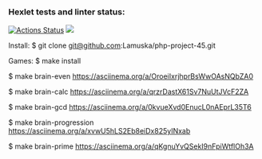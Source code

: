 ### Hexlet tests and linter status:
[![Actions Status](https://github.com/Lamuska/php-project-45/actions/workflows/hexlet-check.yml/badge.svg)](https://github.com/Lamuska/php-project-45/actions)
<a href="https://codeclimate.com/github/Lamuska/php-project-45/maintainability"><img src="https://api.codeclimate.com/v1/badges/bcf3e93b3101dfc7378e/maintainability" /></a>

Install:
$ git clone git@github.com:Lamuska/php-project-45.git

Games:
$ make install

$ make brain-even
https://asciinema.org/a/OroeiIxrjhprBsWwOAsNQbZA0

$ make brain-calc
https://asciinema.org/a/qrzrDastX61Sv7NuUtJVcF2ZA

$ make brain-gcd
https://asciinema.org/a/0kvueXvd0EnucL0nAEprL35T6

$ make brain-progression
https://asciinema.org/a/xvwU5hLS2Eb8eiDx825yINxab

$ make brain-prime
https://asciinema.org/a/qKgnuYvQSekI9nFpiWtflOh3A
